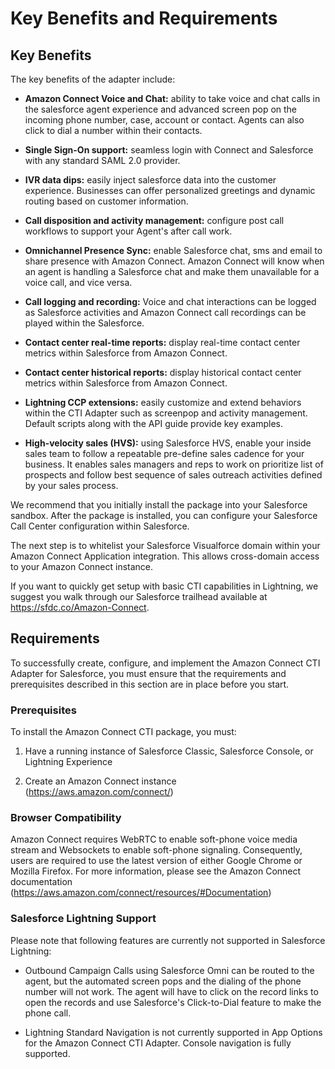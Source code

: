 <h1 class="toc">Key Benefits and Requirements</h1>

<h2 class="toc">Key Benefits</h2>

The key benefits of the adapter include:

-   **Amazon Connect Voice and Chat:** ability to take voice and chat
    calls in the salesforce agent experience and advanced screen pop on
    the incoming phone number, case, account or contact. Agents can also
    click to dial a number within their contacts.

-   **Single Sign-On support:** seamless login with Connect and
    Salesforce with any standard SAML 2.0 provider.

-   **IVR data dips:** easily inject salesforce data into the customer
    experience. Businesses can offer personalized greetings and dynamic
    routing based on customer information.

-   **Call disposition and activity management:** configure post call
    workflows to support your Agent's after call work.

-   **Omnichannel Presence Sync:** enable Salesforce chat, sms and email
    to share presence with Amazon Connect. Amazon Connect will know when
    an agent is handling a Salesforce chat and make them unavailable for
    a voice call, and vice versa.

-   **Call logging and recording:** Voice and chat interactions can be
    logged as Salesforce activities and Amazon Connect call recordings
    can be played within the Salesforce.

-   **Contact center real-time reports:** display real-time contact
    center metrics within Salesforce from Amazon Connect.

-   **Contact center historical reports:** display historical contact
    center metrics within Salesforce from Amazon Connect.

-   **Lightning CCP extensions:** easily customize and extend behaviors
    within the CTI Adapter such as screenpop and activity management.
    Default scripts along with the API guide provide key examples.

-   **High-velocity sales (HVS):** using Salesforce HVS, enable your
    inside sales team to follow a repeatable pre-define sales cadence
    for your business. It enables sales managers and reps to work on
    prioritize list of prospects and follow best sequence of sales
    outreach activities defined by your sales process.

We recommend that you initially install the package into your Salesforce
sandbox. After the package is installed, you can configure your
Salesforce Call Center configuration within Salesforce.

The next step is to whitelist your Salesforce Visualforce domain within
your Amazon Connect Application integration. This allows cross-domain
access to your Amazon Connect instance.

If you want to quickly get setup with basic CTI capabilities in
Lightning, we suggest you walk through our Salesforce trailhead
available at <https://sfdc.co/Amazon-Connect>.

<h2 class="toc">Requirements</h2>

To successfully create, configure, and implement the Amazon Connect CTI
Adapter for Salesforce, you must ensure that the requirements and
prerequisites described in this section are in place before you start.

### Prerequisites

To install the Amazon Connect CTI package, you must:

1.  Have a running instance of Salesforce Classic, Salesforce Console,
    or Lightning Experience

2.  Create an Amazon Connect instance
    (<https://aws.amazon.com/connect/>)

### Browser Compatibility

Amazon Connect requires WebRTC to enable soft-phone voice media stream
and Websockets to enable soft-phone signaling. Consequently, users are
required to use the latest version of either Google Chrome or Mozilla
Firefox. For more information, please see the Amazon Connect
documentation
(<https://aws.amazon.com/connect/resources/#Documentation>)

### Salesforce Lightning Support

Please note that following features are currently not supported in
Salesforce Lightning:

-   Outbound Campaign Calls using Salesforce Omni can be routed to the
    agent, but the automated screen pops and the dialing of the phone
    number will not work. The agent will have to click on the record
    links to open the records and use Salesforce's Click-to-Dial feature
    to make the phone call.

-   Lightning Standard Navigation is not currently supported in App
    Options for the Amazon Connect CTI Adapter. Console navigation is
    fully supported.
